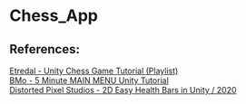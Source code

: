# Chess_App

## References: </br>
[Etredal - Unity Chess Game Tutorial (Playlist)](https://www.youtube.com/playlist?list=PLXV-vjyZiT4b7WGjgiqMy422AVyMaigl1) </br>
[BMo - 5 Minute MAIN MENU Unity Tutorial](https://www.youtube.com/watch?v=-GWjA6dixV4) </br>
[Distorted Pixel Studios - 2D Easy Health Bars in Unity / 2020](https://www.youtube.com/watch?v=v1UGTTeQzbo&ab_channel=DistortedPixelStudios) 
